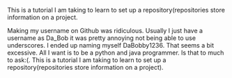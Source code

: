 
This is a tutorial I am taking to learn to set up a repository(repositories store information on a project.

  Making my username on Github was ridiculous.  Usually I just have a username as Da_Bob it was pretty annoying not being able to use underscores.  I ended up naming myself DaBobby1236.  That seems a bit excessive.  All I want is to be a python and java programmer.  Is that to much to ask:(.
This is a tutorial I am taking to learn to set up a repository(repositories store information on a project).